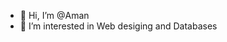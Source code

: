 - 👋 Hi, I’m @Aman
- 👀 I’m interested in Web desiging and Databases




<!---
Aman2AR/Aman2AR is a ✨ special ✨ repository because its `README.md` (this file) appears on your GitHub profile.
You can click the Preview link to take a look at your changes.
--->
